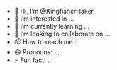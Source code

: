 - 👋 Hi, I’m @KingfisherHaker
- 👀 I’m interested in ...
- 🌱 I’m currently learning ...
- 💞️ I’m looking to collaborate on ...
- 📫 How to reach me ...
- 😄 Pronouns: ...
- ⚡ Fun fact: ...

<!---
KingfisherHaker/KingfisherHaker is a ✨ special ✨ repository because its `README.md` (this file) appears on your GitHub profile.
You can click the Preview link to take a look at your changes.
--->
